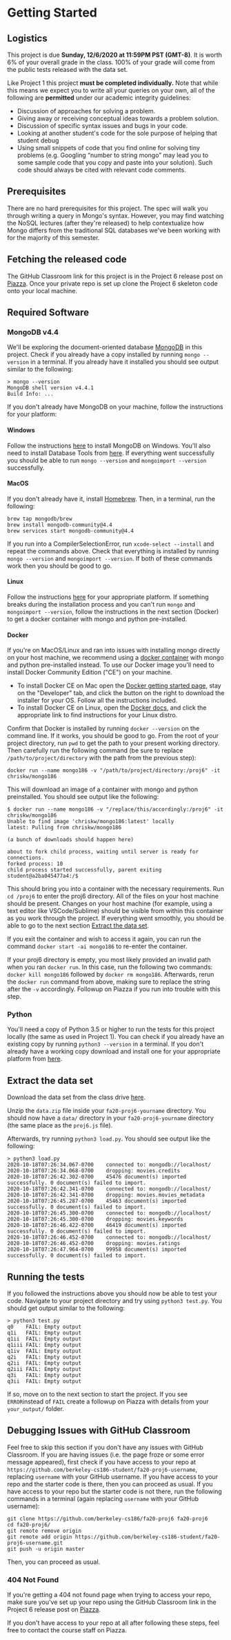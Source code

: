 # Getting Started

## Logistics

This project is due **Sunday, 12/6/2020 at 11:59PM PST \(GMT-8\)**. It is worth 6% of your overall grade in the class. 100% of your grade will come from the public tests released with the data set.

Like Project 1 this project **must be completed individually.** Note that while this means we expect you to write all your queries on your own, all of the following are **permitted** under our academic integrity guidelines:

* Discussion of approaches for solving a problem.
* Giving away or receiving conceptual ideas towards a problem solution.
* Discussion of specific syntax issues and bugs in your code.
* Looking at another student's code for the sole purpose of helping that student debug
* Using small snippets of code that you find online for solving tiny problems \(e.g. Googling “number to string mongo” may lead you to some sample code that you copy and paste into your solution\). Such code should always be cited with relevant code comments.

## Prerequisites

There are no hard prerequisites for this project. The spec will walk you through writing a query in Mongo's syntax. However, you may find watching the NoSQL lectures \(after they're released\) to help contextualize how Mongo differs from the traditional SQL databases we've been working with for the majority of this semester.

## Fetching the released code

The GitHub Classroom link for this project is in the Project 6 release post on [Piazza](https://piazza.com/class/$piazza-link$). Once your private repo is set up clone the Project 6 skeleton code onto your local machine.

## Required Software

### MongoDB v4.4

We'll be exploring the document-oriented database [MongoDB](https://en.wikipedia.org/wiki/MongoDB) in this project. Check if you already have a copy installed by running `mongo --version` in a terminal. If you already have it installed you should see output similar to the following:

```text
> mongo --version
MongoDB shell version v4.4.1
Build Info: ...
```

If you don't already have MongoDB on your machine, follow the instructions for your platform:

#### Windows

Follow the instructions [here](https://docs.mongodb.com/manual/tutorial/install-mongodb-on-windows/) to install MongoDB on Windows. You'll also need to install Database Tools from [here](https://docs.mongodb.com/database-tools/installation/installation-windows/). If everything went successfully you should be able to run `mongo --version` and `mongoimport --version` successfully.

#### MacOS

If you don't already have it, install [Homebrew](https://brew.sh/). Then, in a terminal, run the following:

```text
brew tap mongodb/brew
brew install mongodb-community@4.4
brew services start mongodb-community@4.4
```

If you run into a CompilerSelectionError, run `xcode-select --install` and repeat the commands above. Check that everything is installed by running `mongo --version` and `mongoimport --version`. If both of these commands work then you should be good to go.

#### Linux

Follow the instructions [here](https://docs.mongodb.com/manual/administration/install-on-linux/) for your appropriate platform. If something breaks during the installation process and you can't run `mongo` and `mongoimport --version`, follow the instructions in the next section \(Docker\) to get a docker container with mongo and python pre-installed.

#### Docker

If you're on MacOS/Linux and ran into issues with installing mongo directly on your host machine, we recommend using a [docker container](https://www.docker.com/resources/what-container) with mongo and python pre-installed instead. To use our Docker image you'll need to install Docker Community Edition \("CE"\) on your machine.

* To install Docker CE on Mac open the [Docker getting started page](https://www.docker.com/get-started), stay on the "Developer" tab, and click the button on the right to download the installer for your OS. Follow all the instructions included.
* To install Docker CE on Linux, open the [Docker docs](https://docs.docker.com/install/#server), and click the appropriate link to find instructions for your Linux distro.

Confirm that Docker is installed by running `docker --version` on the command line. If it works, you should be good to go. From the root of your project directory, run `pwd` to get the path to your present working directory. Then carefully run the following command \(be sure to replace `/path/to/project/directory` with the path from the previous step\):

`docker run --name mongo186 -v "/path/to/project/directory:/proj6" -it chriskw/mongo186`

This will download an image of a container with mongo and python preinstalled. You should see output like the following:

```text
$ docker run --name mongo186 -v "/replace/this/accordingly:/proj6" -it chriskw/mongo186
Unable to find image 'chriskw/mongo186:latest' locally
latest: Pulling from chriskw/mongo186

(a bunch of downloads should happen here)

about to fork child process, waiting until server is ready for connections.
forked process: 10
child process started successfully, parent exiting
student@a2ba045477a4:/$
```

This should bring you into a container with the necessary requirements. Run `cd /proj6` to enter the proj6 directory. All of the files on your host machine should be present. Changes on your host machine \(for example, using a text editor like VSCode/Sublime\) should be visible from within this container as you work through the project. If everything went smoothly, you should be able to go to the next section [Extract the data set](getting-started.md#extract-the-data-set).

If you exit the container and wish to access it again, you can run the command `docker start -ai mongo186` to re-enter the container.

If your proj6 directory is empty, you most likely provided an invalid path when you ran `docker run`. In this case, run the following two commands: `docker kill mongo186` followed by `docker rm mongo186`. Afterwards, rerun the `docker run` command from above, making sure to replace the string after the `-v` accordingly. Followup on Piazza if you run into trouble with this step.

### Python

You'll need a copy of Python 3.5 or higher to run the tests for this project locally \(the same as used in Project 1\). You can check if you already have an existing copy by running `python3 --version` in a terminal. If you don't already have a working copy download and install one for your appropriate platform from [here](https://www.python.org/downloads/).

## Extract the data set

Download the data set from the class drive [here](https://drive.google.com/file/d/1logbbpe8ApeVnUb_bX-SHZ1mpIrhRZDF/view).

Unzip the `data.zip` file inside your `fa20-proj6-yourname` directory. You should now have a `data/` directory in your `fa20-proj6-yourname` directory \(the same place as the `proj6.js` file\).

Afterwards, try running `python3 load.py`. You should see output like the following:

```text
> python3 load.py
2020-10-18T07:26:34.067-0700    connected to: mongodb://localhost/
2020-10-18T07:26:34.068-0700    dropping: movies.credits
2020-10-18T07:26:42.302-0700    45476 document(s) imported successfully. 0 document(s) failed to import.
2020-10-18T07:26:42.341-0700    connected to: mongodb://localhost/
2020-10-18T07:26:42.341-0700    dropping: movies.movies_metadata
2020-10-18T07:26:45.287-0700    45463 document(s) imported successfully. 0 document(s) failed to import.
2020-10-18T07:26:45.300-0700    connected to: mongodb://localhost/
2020-10-18T07:26:45.300-0700    dropping: movies.keywords
2020-10-18T07:26:46.422-0700    46419 document(s) imported successfully. 0 document(s) failed to import.
2020-10-18T07:26:46.452-0700    connected to: mongodb://localhost/
2020-10-18T07:26:46.452-0700    dropping: movies.ratings
2020-10-18T07:26:47.964-0700    99958 document(s) imported successfully. 0 document(s) failed to import.
```

## Running the tests

If you followed the instructions above you should now be able to test your code. Navigate to your project directory and try using `python3 test.py`. You should get output similar to the following:

```text
> python3 test.py
q0    FAIL: Empty output
q1i   FAIL: Empty output
q1ii  FAIL: Empty output
q1iii FAIL: Empty output
q1iv  FAIL: Empty output
q2i   FAIL: Empty output
q2ii  FAIL: Empty output
q2iii FAIL: Empty output
q3i   FAIL: Empty output
q3ii  FAIL: Empty output
```

If so, move on to the next section to start the project. If you see `ERROR`instead of `FAIL` create a followup on Piazza with details from your `your_output/` folder.

## Debugging Issues with GitHub Classroom

Feel free to skip this section if you don't have any issues with GitHub Classroom. If you are having issues \(i.e. the page froze or some error message appeared\), first check if you have access to your repo at `https://github.com/berkeley-cs186-student/fa20-proj6-username`, replacing `username` with your GitHub username. If you have access to your repo and the starter code is there, then you can proceed as usual. If you have access to your repo but the starter code is not there, run the following commands in a terminal \(again replacing `username` with your GitHub username\):

```text
git clone https://github.com/berkeley-cs186/fa20-proj6 fa20-proj6
cd fa20-proj6/
git remote remove origin
git remote add origin https://github.com/berkeley-cs186-student/fa20-proj6-username.git
git push -u origin master
```

Then, you can proceed as usual.

### 404 Not Found

If you're getting a 404 not found page when trying to access your repo, make sure you've set up your repo using the GitHub Classroom link in the Project 6 release post on [Piazza](https://piazza.com/class/$piazza-link$).

If you don't have access to your repo at all after following these steps, feel free to contact the course staff on Piazza.

